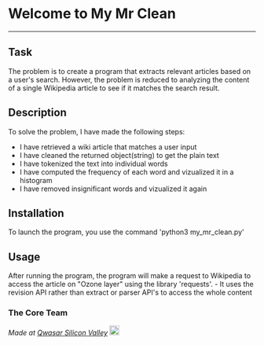 # Welcome to My Mr Clean
***

## Task
The problem is to create a program that extracts relevant articles based on a user's search. However, the problem is reduced to 
analyzing the content of a single Wikipedia article to see if it matches the search result.  

## Description
To solve the problem, I have made the following steps: 
- I have retrieved a wiki article that matches a user input
- I have cleaned the returned object(string) to get the plain text
- I have tokenized the text into individual words
- I have computed the frequency of each word and vizualized it in a histogram 
- I have removed insignificant words and vizualized it again

## Installation
To launch the program, you use the command 'python3 my_mr_clean.py'

## Usage
After running the program, the program will make a request to Wikipedia to access the article on "Ozone layer" using the library 'requests'.
    - It uses the revision API rather than extract or parser API's to access the whole content


### The Core Team


<span><i>Made at <a href='https://qwasar.io'>Qwasar Silicon Valley</a></i></span>
<span><img alt='Qwasar Silicon Valley Logo' src='https://storage.googleapis.com/qwasar-public/qwasar-logo_50x50.png' width='20px'></span>
